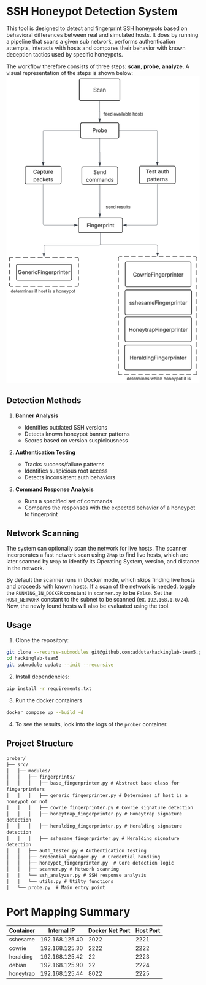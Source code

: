 # SSH Honeypot Detection System

This tool is designed to detect and fingerprint SSH honeypots based on behavioral differences between real and simulated hosts. 
It does by running a pipeline that scans a given sub network, performs authentication attempts, interacts with hosts and compares their behavior with known deception tactics used by specific honeypots.

The workflow therefore consists of three steps: **scan**, **probe**, **analyze**. A visual representation of the steps is shown below:
![workflow.png](workflow.png)

## Detection Methods

1. **Banner Analysis**
   - Identifies outdated SSH versions
   - Detects known honeypot banner patterns
   - Scores based on version suspiciousness

2. **Authentication Testing**
   - Tracks success/failure patterns
   - Identifies suspicious root access
   - Detects inconsistent auth behaviors

3. **Command Response Analysis**
   - Runs a specified set of commands
   - Compares the responses with the expected behavior of a honeypot to fingerprint

## Network Scanning
The system can optionally scan the network for live hosts. The scanner incorporates a fast network scan using `ZMap` to find live hosts, which are later scanned by `NMap` to identify its Operating System, version, and distance in the network.

By default the scanner runs in Docker mode, which skips finding live hosts and proceeds with known hosts. If a scan of the network is needed. toggle the `RUNNING_IN_DOCKER` constant in `scanner.py` to be `False`. Set the `HOST_NETWORK` constant to the subnet to be scanned (ex. `192.168.1.0/24`). Now, the newly found hosts will also be evaluated using the tool.

## Usage

1. Clone the repository:
```bash
git clone --recurse-submodules git@github.com:adduta/hackinglab-team5.git
cd hackinglab-team5
git submodule update --init --recursive
```

2. Install dependencies:
```bash
pip install -r requirements.txt
```

3. Run the docker containers
```bash
docker compose up --build -d
```

4. To see the results, look into the logs of the `prober` container.

## Project Structure

```
prober/
├── src/
│   ├── modules/
│   │   ├── fingerprints/
│   │   │   ├── base_fingerprinter.py # Abstract base class for fingerprinters 
│   │   │   ├── generic_fingerprinter.py # Determines if host is a honeypot or not 
│   │   │   ├── cowrie_fingerprinter.py # Cowrie signature detection
│   │   │   ├── honeytrap_fingerprinter.py # Honeytrap signature detection
│   │   │   ├── heralding_fingerprinter.py # Heralding signature detection
│   │   │   ├── sshesame_fingerprinter.py # Heralding signature detection
│   │   ├── auth_tester.py # Authentication testing
│   │   ├── credential_manager.py  # Credential handling
│   │   ├── honeypot_fingerprinter.py  # Core detection logic
│   │   ├── scanner.py # Network scanning
│   │   └── ssh_analyzer.py # SSH response analysis
│   │   └── utils.py # Utilty functions 
│   └── probe.py  # Main entry point
```


#  Port Mapping Summary
| Container | Internal IP    | Docker Net Port | Host Port |
|-----------|----------------|-----------------|-----------|
| sshesame  | 192.168.125.40 | 2022            | 2221      |
| cowrie    | 192.168.125.30 | 2222            | 2222      |
| heralding | 192.168.125.42 | 22              | 2223      |
| debian    | 192.168.125.90 | 22              | 2224      |
| honeytrap | 192.168.125.44 | 8022            | 2225      |
